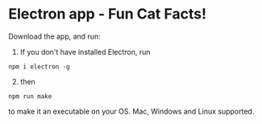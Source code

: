 # Electron app - Fun Cat Facts!
Download the app, and run:


1) If you don't have installed Electron, run 
  
```
npm i electron -g
```

2) then 

```
npm run make
```

to make it an executable on your OS. Mac, Windows and Linux supported.
